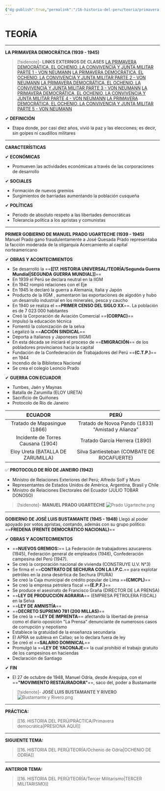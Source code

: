 ```yaml
---
{"dg-publish":true,"permalink":"/16-historia-del-peru/teoria/primavera-democratica/","tags":["Historia","Teoría"]}
---
```


# TEORÍA
---
**LA PRIMAVERA DEMOCRÁTICA (1939 - 1945)** 

>[!sidenote]- **LINKS EXTERNOS DE CLASES** 
>[LA PRIMAVERA DEMOCRÁTICA, EL OCHENIO, LA CONVIVENCIA Y JUNTA MILITAR PARTE 1 - VON NEUMANN](https://www.youtube.com/watch?v=FIByMfR4YFY)
>[LA PRIMAVERA DEMOCRÁTICA, EL OCHENIO, LA CONVIVENCIA Y JUNTA MILITAR PARTE 2 - VON NEUMANN](https://www.youtube.com/watch?v=yZ-Nejf5QQc)
>[LA PRIMAVERA DEMOCRÁTICA, EL OCHENIO, LA CONVIVENCIA Y JUNTA MILITAR PARTE 3 - VON NEUMANN](https://www.youtube.com/watch?v=sOBg-XHEndI) 
>[LA PRIMAVERA DEMOCRÁTICA, EL OCHENIO, LA CONVIVENCIA Y JUNTA MILITAR PARTE 4 - VON NEUMANN](https://www.youtube.com/watch?v=FPjgRdx7tx0) 
>[LA PRIMAVERA DEMOCRÁTICA, EL OCHENIO, LA CONVIVENCIA Y JUNTA MILITAR PARTE 5 - VON NEUMANN](https://www.youtube.com/watch?v=JdJVFspXV7Y) 

✔ **DEFINICIÓN** 
- Etapa donde, por casi diez años, vivió la paz y las elecciones; es decir, sin golpes ni caudillos militares

---
**CARACTERÍSTICAS**

✔ **ECONÓMICAS**
- Promueven las actividades económicas a través de las corporaciones de desarrollo

✔ **SOCIALES**
- Formación de nuevos gremios
- Surgimientos de barriadas aumentando la población cusqueña

✔ **POLÍTICAS**
- Periodo de absoluto respeto a las libertades democráticas
- Tolerancia política a los apristas y comunistas

---
**PRIMER GOBIERNO DE MANUEL PRADO UGARTECHE (1939 - 1945)**
Manuel Prado gano fraudulentamente a José Quesada 
Prado representaba la facción moderada de la oligarquía
Acercamiento al capital norteamericano 

✔ **OBRAS Y ACONTECIMIENTOS**
- Se desarrolló la ==**[[17. HISTORIA UNIVERSAL/TEORÍA/Segunda Guerra Mundial\|SEGUNDA GUERRA MUNDIAL]]**==
- En 1939 el Perú se declara neutral en la IIGM
- En 1942 rompió relaciones con el Eje
- En 1945 le declaró la guerra a Alemania, Italia y Japón
- Producto de la IIGM , aumentaron las exportaciones de algodón y hubo un desarrollo industrial en los minerales, pesca y caucho
- En 1940 se realiza el ==**PRIMER CENSO DEL SIGLO XX**==. La población es de 7 023 000 habitantes
- Creó la Corporación de Aviación Comercial ==**(CORPAC)**==
- Impulsó la educación técnica
- Fomentó la colonización de la selva 
- Legalizó la ==**ACCIÓN SINDICAL**==
- Deporta a Italianos y Japoneses (IIGM)
- En esta década se iniciará el proceso de ==**EMIGRACIÓN**== de los pobladores provincianos hacia la capital
- Fundación de la Confederación de Trabajadores del Perú ==**(C.T.P.)**== en 1944
- Incendio de la Biblioteca Nacional
- Se crea el colegio Leoncio Prado

✔ **GUERRA CON ECUADOR**
- Tumbes, Jaén y Maynas
- Batalla de Zarumilla (ELOY URETA)
- Sacrificio de Quiñones
- Protocolo de Río de Janeiro

|            **ECUADOR**             |                     **PERÚ**                      |
|:----------------------------------:|:-------------------------------------------------:|
|    Tratado de Mapasingue (1866)    | Tratado de Novoa Pando (1833) "Amistad y Alianza" |
| Incidente de Torres Causana (1904) |           Tratado García Herrera (1890)           |
| Eloy Ureta (BATALLA DE ZARUMILLA)  |    Silva Santiesteban (COMBATE DE ROCAFUERTE)     |

✅ **PROTOCOLO DE RÍO DE JANEIRO (1942)**
- Ministro de Relaciones Exteriores del Perú; Alfredo Solf y Muro
- Representantes de Estados Unidos de América, Argentina, Brasil y Chile
- Ministro de Relaciones Electorales del Ecuador (JULIO TOBAR DONOSO)

>[!sidenote]- **MANUEL PRADO UGARTECHE**
![Prado Ugarteche.png](/img/user/1.%20ELEMENTOS%20GR%C3%81FICOS/Prado%20Ugarteche.png)

---
**GOBIERNO DE JOSÉ LUIS BUSTAMANTE (1945 - 1948)**
Llegó al poder apoyado por votos apristas, contando, además con su grupo político: ==**FREDENA (FRENTE DEMOCRÁTICO NACIONAL)**==

✔ **OBRAS Y ACONTECIMIENTOS**
- ==**NUEVOS GREMIOS:**== La Federación de trabajadores azucareros (1945), Federación general de empleados (1946), Confederación campesina del Perú (1947).
- Se creó la corporación nacional de vivienda (CONSTRUYE U.V. N°3)
- Se firma el ==**CONTRATO DE SECHURA CON LA I.P.C.**== para explotar petróleo en la zona desértica de Sechura (PIURA)
- Se creó la Caja municipal de crédito popular de Lima ==**(CMCPL)**==
- Se creó la empresa petrolera fiscal ==**(E.P.F.)**==
- Se produce el asesinato de Francisco Graña (DIRECTOR DE LA PRENSA)
- ==**LEY DE PRODUCCIÓN AGRARIA**== (EMPRESA PETROLERA FISCAL) en la Selva
- ==**LEY DE AMNISTÍA**==
- ==**DECRETO SUPREMO 781 (200 MILLAS)**==
- Se creó la ==**LEY DE IMPRENTA**== afectando la libertad de prensa como el diario oposición "La Prensa" denunciante de numerosos casos de corrupción y nepotismo
- Establece la gratuidad de la enseñanza secundaria 
- El APRA se subleva en Callao; se lo declara fuera de ley 
- Se creó el ==**SALARIO DOMINICAL**==
- Promulgó la ==**LEY DE YACONAJE**== la cual prohibió el trabajo gratuito de los campesinos en haciendas
- Declaración de Santiago

✔ **FIN**
- El 27 de octubre de 1948, Manuel Odría, desde Arequipa, con el ==**"MOVIMIENTO RESTAURADORA"**==, saco del, poder a Bustamante 

>[!sidenote]- **JOSÉ LUIS BUSTAMANTE Y RIVERO**
![Bustamante y Rivero.png](/img/user/1.%20ELEMENTOS%20GR%C3%81FICOS/Bustamante%20y%20Rivero.png)

---
**PRÁCTICA:** 
>[[16. HISTORIA DEL PERÚ/PRÁCTICA/Primavera democrática\|PRESIONA AQUÍ]]

---
**SIGUIENTE TEMA:** 
>[[16. HISTORIA DEL PERÚ/TEORÍA/Ochenio de Odría\|OCHENIO DE ODRÍA]]

---
**ANTERIOR TEMA:** 
>[[16. HISTORIA DEL PERÚ/TEORÍA/Tercer Militarismo\|TERCER MILITARISMO]]

